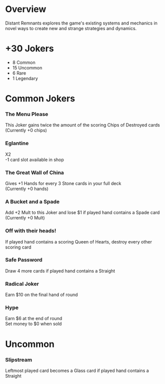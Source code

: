 # Overview
Distant Remnants explores the game's existing systems and mechanics in novel ways to create new and strange strategies and dynamics.

# +30 Jokers
- 8 Common
- 15 Uncommon
- 6 Rare
- 1 Legendary

# Common Jokers
### The Menu Please
This Joker gains twice the amount of the scoring Chips of Destroyed cards<br>
(Currently +0 chips)

### Eglantine
X2<br>
-1 card slot available in shop

### The Great Wall of China
Gives +1 Hands for every 3 Stone cards in your full deck<br>
(Currently +0 hands)

### A Bucket and a Spade
Add +2 Mult to this Joker and lose $1 if played hand contains a Spade card<br>
(Currently +0 Mult)

### Off with their heads!
If played hand contains a scoring Queen of Hearts, destroy every other scoring card

### Safe Password
Draw 4 more cards if played hand contains a Straight

### Radical Joker
Earn $10 on the final hand of round

### Hype
Earn $6 at the end of round<br>
Set money to $0 when sold

# Uncommon
### Slipstream
Leftmost played card becomes a Glass card if played hand contains a Straight

